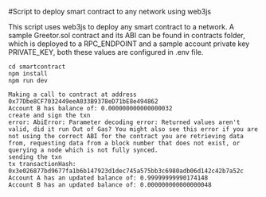 #Script to deploy smart contract to any network using web3js

This script uses web3js to deploy any smart contract to a network. A sample Greetor.sol contract and its ABI can be found in contracts folder, which is deployed to a RPC_ENDPOINT and a sample account private key PRIVATE_KEY, both these values are configured in .env file. 

```To execute the script:
cd smartcontract
npm install
npm run dev

Making a call to contract at address 0x77Dbe8CF7032449eeA033B9378eD71bE8e494862
Account B has balance of: 0.000000000000000032
create and sign the txn
error: AbiError: Parameter decoding error: Returned values aren't valid, did it run Out of Gas? You might also see this error if you are not using the correct ABI for the contract you are retrieving data from, requesting data from a block number that does not exist, or querying a node which is not fully synced.
sending the txn
tx transactionHash: 0x3e026877bd9677fa1b6b147923d1dec745a575bb3c6980adb06d142c42b7a52c
Account A has an updated balance of: 0.99999999990174148
Account B has an updated balance of: 0.000000000000000048

```
